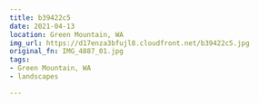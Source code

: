 ```yaml
---
title: b39422c5
date: 2021-04-13
location: Green Mountain, WA
img_url: https://d17enza3bfujl8.cloudfront.net/b39422c5.jpg
original_fn: IMG_4887_01.jpg
tags:
- Green Mountain, WA
- landscapes

---
```

